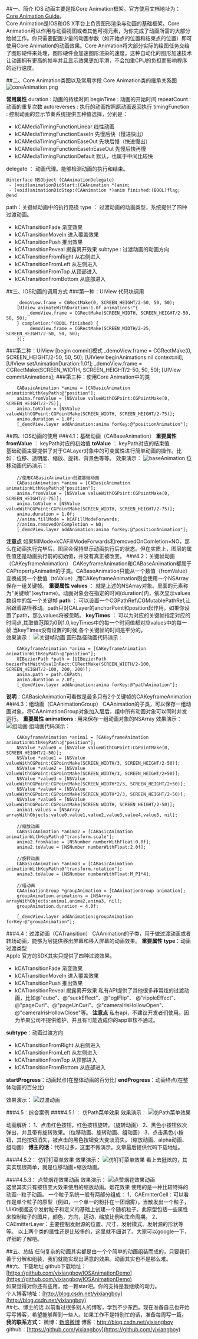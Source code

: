 ##一、简介
IOS 动画主要是指Core Animation框架。官方使用文档地址为：[Core Animation Guide](https://developer.apple.com/library/ios/documentation/Cocoa/Conceptual/CoreAnimation_guide/Introduction/Introduction.html)。<br/>Core Animation是IOS和OS X平台上负责图形渲染与动画的基础框架。Core Animation可以作用与动画视图或者其他可视元素，为你完成了动画所需的大部分绘帧工作。你只需要配置少量的动画参数（如开始点的位置和结束点的位置）即可使用Core Animation的动画效果。Core Animation将大部分实际的绘图任务交给了图形硬件来处理，图形硬件会加速图形渲染的速度。这种自动化的图形加速技术让动画拥有更高的帧率并且显示效果更加平滑，不会加重CPU的负担而影响程序的运行速度。

##二、Core Animation类图以及常用字段
Core Animation类的继承关系图
![coreAnimation.png](http://img.my.csdn.net/uploads/201507/23/1437617562_3190.png)

**常用属性**
duration : 动画的持续时间
beginTime : 动画的开始时间
repeatCount : 动画的重复次数
autoreverses : 执行的动画按照原动画返回执行
timingFunction : 控制动画的显示节奏系统提供五种值选择，分别是：

- kCAMediaTimingFunctionLinear 线性动画
- kCAMediaTimingFunctionEaseIn 先慢后快（慢进快出）
- kCAMediaTimingFunctionEaseOut 先块后慢（快进慢出）
- kCAMediaTimingFunctionEaseInEaseOut 先慢后快再慢
- kCAMediaTimingFunctionDefault 默认，也属于中间比较快

delegate ： 动画代理。能够检测动画的执行和结束。

```
@interface NSObject (CAAnimationDelegate)
 - (void)animationDidStart:(CAAnimation *)anim;
 - (void)animationDidStop:(CAAnimation *)anim finished:(BOOL)flag;
@end
```
path：关键帧动画中的执行路径
type  ： 过渡动画的动画类型，系统提供了四种过渡动画。
 - kCATransitionFade   渐变效果
 - kCATransitionMoveIn  进入覆盖效果
 - kCATransitionPush  推出效果
 - kCATransitionReveal   揭露离开效果
subtype : 过渡动画的动画方向
 - kCATransitionFromRight   从右侧进入
 - kCATransitionFromLeft    从左侧进入
 - kCATransitionFromTop  从顶部进入
 - kCATransitionFromBottom  从底部进入

##三、IOS动画的调用方式
###第一种：UIView 代码块调用

```
    _demoView.frame = CGRectMake(0, SCREEN_HEIGHT/2-50, 50, 50);
    [UIView animateWithDuration:1.0f animations:^{
        _demoView.frame = CGRectMake(SCREEN_WIDTH, SCREEN_HEIGHT/2-50, 50, 50);
    } completion:^(BOOL finished) {
        _demoView.frame = CGRectMake(SCREEN_WIDTH/2-25, SCREEN_HEIGHT/2-50, 50, 50);
    }];
```
###第二种：UIView [begin commit]模式
    _demoView.frame = CGRectMake(0, SCREEN_HEIGHT/2-50, 50, 50);
    [UIView beginAnimations:nil context:nil];
    [UIView setAnimationDuration:1.0f];
    _demoView.frame = CGRectMake(SCREEN_WIDTH, SCREEN_HEIGHT/2-50, 50, 50);
    [UIView commitAnimations];
###第三种：使用Core Animation中的类

```
    CABasicAnimation *anima = [CABasicAnimation animationWithKeyPath:@"position"];
    anima.fromValue = [NSValue valueWithCGPoint:CGPointMake(0, SCREEN_HEIGHT/2-75)];
    anima.toValue = [NSValue valueWithCGPoint:CGPointMake(SCREEN_WIDTH, SCREEN_HEIGHT/2-75)];
    anima.duration = 1.0f;
    [_demoView.layer addAnimation:anima forKey:@"positionAnimation"];
```
##四、IOS动画的使用
###4.1：基础动画（CABaseAnimation）
**重要属性**
**fromValue** ： keyPath对应的初始值
**toValue** ： keyPath对应的结束值<br/>
基础动画主要提供了对于CALayer对象中的可变属性进行简单动画的操作。比如：位移、透明度、缩放、旋转、背景色等等。
效果演示：
![baseAnimation](http://img.my.csdn.net/uploads/201507/23/1437633205_7098.gif)
位移动画代码演示：

```
    //使用CABasicAnimation创建基础动画
    CABasicAnimation *anima = [CABasicAnimation animationWithKeyPath:@"position"];
    anima.fromValue = [NSValue valueWithCGPoint:CGPointMake(0, SCREEN_HEIGHT/2-75)];
    anima.toValue = [NSValue valueWithCGPoint:CGPointMake(SCREEN_WIDTH, SCREEN_HEIGHT/2-75)];
    anima.duration = 1.0f;
    //anima.fillMode = kCAFillModeForwards;
    //anima.removedOnCompletion = NO;
    [_demoView.layer addAnimation:anima forKey:@"positionAnimation"];
```
**注意点**
如果fillMode=kCAFillModeForwards和removedOnComletion=NO，那么在动画执行完毕后，图层会保持显示动画执行后的状态。但在实质上，图层的属性值还是动画执行前的初始值，并没有真正被改变。
###4.2：关键帧动画（CAKeyframeAnimation）
CAKeyframeAnimation和CABaseAnimation都属于CAPropertyAnimatin的子类。CABaseAnimation只能从一个数值（fromValue）变换成另一个数值（toValue）,而CAKeyframeAnimation则会使用一个NSArray保存一组关键帧。
**重要属性**
**values**  ：  就是上述的NSArray对象。里面的元素称为”关键帧”(keyframe)。动画对象会在指定的时间(duration)内，依次显示values数组中的每一个关键帧
**path**  ：  可以设置一个CGPathRef\CGMutablePathRef,让层跟着路径移动。path只对CALayer的anchorPoint和position起作用。如果你设置了path，那么values将被忽略。
**keyTimes**  ：  可以为对应的关键帧指定对应的时间点,其取值范围为0到1.0,keyTimes中的每一个时间值都对应values中的每一帧.当keyTimes没有设置的时候,各个关键帧的时间是平分的。<br/>
效果演示：
![关键帧动画](http://img.my.csdn.net/uploads/201507/23/1437633206_1436.gif)
圆形路径动画代码演示：

```
    CAKeyframeAnimation *anima = [CAKeyframeAnimation animationWithKeyPath:@"position"];
    UIBezierPath *path = [UIBezierPath bezierPathWithOvalInRect:CGRectMake(SCREEN_WIDTH/2-100, SCREEN_HEIGHT/2-100, 200, 200)];
    anima.path = path.CGPath;
    anima.duration = 2.0f;
    [_demoView.layer addAnimation:anima forKey:@"pathAnimation"];
```
**说明**：CABasicAnimation可看做是最多只有2个关键帧的CAKeyframeAnimation<br/>
###4.3：组动画（CAAnimationGroup）
CAAnimation的子类，可以保存一组动画对象，将CAAnimationGroup对象加入层后，组中所有动画对象可以同时并发运行。
**重要属性**
**animations** : 用来保存一组动画对象的NSArray
效果演示：
![组动画](http://img.my.csdn.net/uploads/201507/23/1437633206_5730.gif)
组动画代码演示：

```
    CAKeyframeAnimation *anima1 = [CAKeyframeAnimation animationWithKeyPath:@"position"];
    NSValue *value0 = [NSValue valueWithCGPoint:CGPointMake(0, SCREEN_HEIGHT/2-50)];
    NSValue *value1 = [NSValue valueWithCGPoint:CGPointMake(SCREEN_WIDTH/3, SCREEN_HEIGHT/2-50)];
    NSValue *value2 = [NSValue valueWithCGPoint:CGPointMake(SCREEN_WIDTH/3, SCREEN_HEIGHT/2+50)];
    NSValue *value3 = [NSValue valueWithCGPoint:CGPointMake(SCREEN_WIDTH*2/3, SCREEN_HEIGHT/2+50)];
    NSValue *value4 = [NSValue valueWithCGPoint:CGPointMake(SCREEN_WIDTH*2/3, SCREEN_HEIGHT/2-50)];
    NSValue *value5 = [NSValue valueWithCGPoint:CGPointMake(SCREEN_WIDTH, SCREEN_HEIGHT/2-50)];
    anima1.values = [NSArray arrayWithObjects:value0,value1,value2,value3,value4,value5, nil];
    
    //缩放动画
    CABasicAnimation *anima2 = [CABasicAnimation animationWithKeyPath:@"transform.scale"];
    anima2.fromValue = [NSNumber numberWithFloat:0.8f];
    anima2.toValue = [NSNumber numberWithFloat:2.0f];
    
    //旋转动画
    CABasicAnimation *anima3 = [CABasicAnimation animationWithKeyPath:@"transform.rotation"];
    anima3.toValue = [NSNumber numberWithFloat:M_PI*4];
    
    //组动画
    CAAnimationGroup *groupAnimation = [CAAnimationGroup animation];
    groupAnimation.animations = [NSArray arrayWithObjects:anima1,anima2,anima3, nil];
    groupAnimation.duration = 4.0f;
    
    [_demoView.layer addAnimation:groupAnimation forKey:@"groupAnimation"];
```
###4.4：过渡动画（CATransition）
CAAnimation的子类，用于做过渡动画或者转场动画，能够为层提供移出屏幕和移入屏幕的动画效果。
**重要属性**
**type**：动画过渡类型<br/>
Apple 官方的SDK其实只提供了四种过渡效果。 
- kCATransitionFade   渐变效果
 - kCATransitionMoveIn  进入覆盖效果
 - kCATransitionPush  推出效果
 - kCATransitionReveal   揭露离开效果
 私有API提供了其他很多非常炫的过渡动画，比如@"cube"、@"suckEffect"、@"oglFlip"、 @"rippleEffect"、@"pageCurl"、@"pageUnCurl"、@"cameraIrisHollowOpen"、@"cameraIrisHollowClose"等。
 **注意点**
 私有api，不建议开发者们使用。因为苹果公司不提供维护，并且有可能造成你的app审核不通过。
 
**subtype**：动画过渡方向

 - kCATransitionFromRight   从右侧进入
 - kCATransitionFromLeft    从左侧进入
 - kCATransitionFromTop  从顶部进入
 - kCATransitionFromBottom  从底部进入

**startProgress**：动画起点(在整体动画的百分比)
**endProgress**：动画终点(在整体动画的百分比)

效果演示：
![过渡动画](http://img.my.csdn.net/uploads/201507/23/1437633231_2716.gif)

###4.5：综合案例
####4.5.1 ： 仿Path菜单效果
效果演示：
![仿Path菜单效果](http://img.my.csdn.net/uploads/201507/23/1437635877_5788.gif)

动画解析：
1、点击红色按钮，红色按钮旋转。（旋转动画）
2、黑色小按钮依次弹出，并且带有旋转效果。（位移动画、旋转动画、组动画）
3、点击黑色小按钮，其他按钮消失，被点击的黑色按钮变大变淡消失。（缩放动画、alpha动画、组动画）
**博主的话**：代码过多，这里不做演示。文章最后提供代码下载地址。

####4.5.2： 仿钉钉菜单效果
效果演示：
![仿钉钉菜单效果](http://img.my.csdn.net/uploads/201507/23/1437633205_7266.gif)
看上去挺炫的，其实实现很简单，就是位移动画+缩放动画。

####4.5.3： 点赞烟花效果动画
效果演示：
![点赞烟花效果动画](http://img.my.csdn.net/uploads/201507/23/1437633205_2517.gif)<br/>
这里其实只有按钮变大效果使用的缩放动画。烟花效果 使用的是一种比较特殊的动画--粒子动画。
一个粒子系统一般有两部分组成：
1、CAEmitterCell：可以看作是单个粒子的原型（例如，一个单一的粉扑在一团烟雾）。当散发出一个粒子，UIKit根据这个发射粒子和定义的基础上创建一个随机粒子。此原型包括一些属性来控制粒子的图片，颜色，方向，运动，缩放比例和生命周期。
2、CAEmitterLayer：主要控制发射源的位置、尺寸、发射模式、发射源的形状等等。
以上两个类的属性还是比较多的，这里就不细讲了。大家可以google一下，详细的了解吧。

##五、总结
任何复杂的动画其实都是由一个个简单的动画组装而成的，只要我们善于分解和组装，我们就能实现出满意的效果。动画其实也不是那么难。
<br/>
##六、下载地址
github下载地址：[https://github.com/yixiangboy/IOSAnimationDemo](https://github.com/yixiangboy/IOSAnimationDemo)<br/>
如果觉得对你还有些用，给一颗star吧。你的支持是我继续的动力。<br/>
个人博客地址：[http://blog.csdn.net/yixiangboy](http://blog.csdn.net/yixiangboy)
<br/>
##七、博主的话
以前看过很多别人的博客，学到不少东西。现在准备自己也开始写写博客，希望能够帮到一些人。如果工作不是特别忙的话，准备每周写一篇。<br/>
**我的联系方式：**
微博：[新浪微博](http://weibo.com/5612984599/profile?topnav=1&wvr=6)
博客：[http://blog.csdn.net/yixiangboy ](http://blog.csdn.net/yixiangboy)
github：[https://github.com/yixiangboy](https://github.com/yixiangboy)
